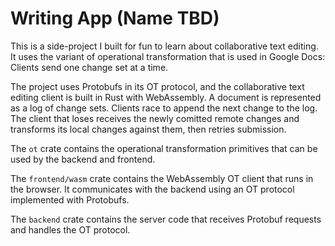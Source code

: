 # Writing App (Name TBD)

This is a side-project I built for fun to learn about collaborative text
editing. It uses the variant of operational transformation that is used in
Google Docs: Clients send one change set at a time.

The project uses Protobufs in its OT protocol, and the collaborative text
editing client is built in Rust with WebAssembly. A document is represented as
a log of change sets. Clients race to append the next change to the log. The
client that loses receives the newly comitted remote changes and transforms its
local changes against them, then retries submission.

The `ot` crate contains the operational transformation primitives that can be
used by the backend and frontend.

The `frontend/wasm` crate contains the WebAssembly OT client that runs in the
browser. It communicates with the backend using an OT protocol implemented with
Protobufs.

The `backend` crate contains the server code that receives Protobuf requests
and handles the OT protocol.
